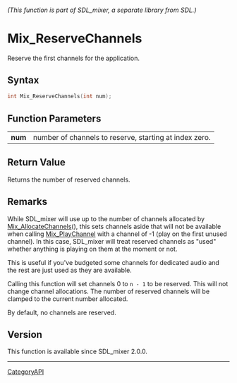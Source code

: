 ###### (This function is part of SDL_mixer, a separate library from SDL.)
# Mix_ReserveChannels

Reserve the first channels for the application.

## Syntax

```c
int Mix_ReserveChannels(int num);

```

## Function Parameters

|             |                                                        |
| ----------- | ------------------------------------------------------ |
| **num**     | number of channels to reserve, starting at index zero. |

## Return Value

Returns the number of reserved channels.

## Remarks

While SDL_mixer will use up to the number of channels allocated by
[Mix_AllocateChannels](Mix_AllocateChannels)(), this sets channels aside
that will not be available when calling [Mix_PlayChannel](Mix_PlayChannel)
with a channel of -1 (play on the first unused channel). In this case,
SDL_mixer will treat reserved channels as "used" whether anything is
playing on them at the moment or not.

This is useful if you've budgeted some channels for dedicated audio and the
rest are just used as they are available.

Calling this function will set channels 0 to `n - 1` to be reserved. This
will not change channel allocations. The number of reserved channels will
be clamped to the current number allocated.

By default, no channels are reserved.

## Version

This function is available since SDL_mixer 2.0.0.

----
[CategoryAPI](CategoryAPI)

